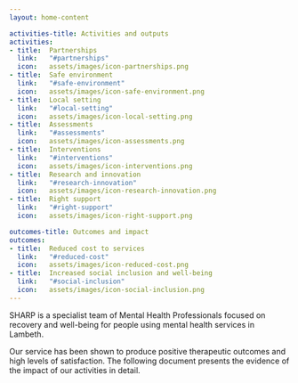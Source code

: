```yaml
---
layout: home-content

activities-title: Activities and outputs
activities:
- title:  Partnerships
  link:   "#partnerships"
  icon:   assets/images/icon-partnerships.png
- title:  Safe environment
  link:   "#safe-environment"
  icon:   assets/images/icon-safe-environment.png
- title:  Local setting
  link:   "#local-setting"
  icon:   assets/images/icon-local-setting.png
- title:  Assessments
  link:   "#assessments"
  icon:   assets/images/icon-assessments.png
- title:  Interventions
  link:   "#interventions"
  icon:   assets/images/icon-interventions.png
- title:  Research and innovation
  link:   "#research-innovation"
  icon:   assets/images/icon-research-innovation.png
- title:  Right support
  link:   "#right-support"
  icon:   assets/images/icon-right-support.png

outcomes-title: Outcomes and impact
outcomes:
- title:  Reduced cost to services
  link:   "#reduced-cost"
  icon:   assets/images/icon-reduced-cost.png
- title:  Increased social inclusion and well-being 
  link:   "#social-inclusion"
  icon:   assets/images/icon-social-inclusion.png  
---
```


SHARP is a specialist team of Mental Health Professionals focused on recovery and well-being 
for people using mental health services in Lambeth. 

Our service has been shown to produce positive therapeutic outcomes and high levels of satisfaction. 
The following document presents the evidence of the impact of our activities in detail. 